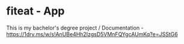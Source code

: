 # fiteat - App
This is my bachelor's degree project /
Documentation - https://1drv.ms/w/s!AnUBe4Hh2IzgsD5VMnFQYgcAUmKq?e=JSStG6
